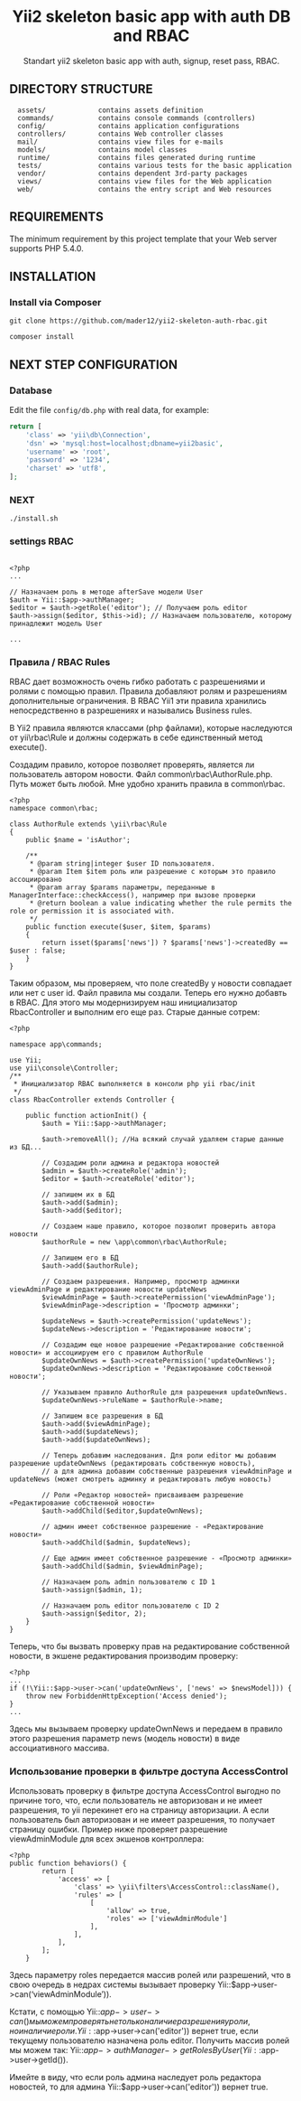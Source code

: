 <p align="center">
    <h1 align="center">Yii2 skeleton basic app with auth DB and RBAC</h1>
</p>
<p align="center">
Standart yii2 skeleton basic app with auth, signup, reset pass, RBAC.

</p>

DIRECTORY STRUCTURE
-------------------

      assets/             contains assets definition
      commands/           contains console commands (controllers)
      config/             contains application configurations
      controllers/        contains Web controller classes
      mail/               contains view files for e-mails
      models/             contains model classes
      runtime/            contains files generated during runtime
      tests/              contains various tests for the basic application
      vendor/             contains dependent 3rd-party packages
      views/              contains view files for the Web application
      web/                contains the entry script and Web resources



REQUIREMENTS
------------

The minimum requirement by this project template that your Web server supports PHP 5.4.0.


INSTALLATION
------------

### Install via Composer

~~~
git clone https://github.com/mader12/yii2-skeleton-auth-rbac.git
~~~

~~~
composer install
~~~

NEXT STEP CONFIGURATION
-------------

### Database

Edit the file `config/db.php` with real data, for example:

```php
return [
    'class' => 'yii\db\Connection',
    'dsn' => 'mysql:host=localhost;dbname=yii2basic',
    'username' => 'root',
    'password' => '1234',
    'charset' => 'utf8',
];
```

### NEXT 
~~~
./install.sh
~~~


### settings RBAC


~~~

<?php
...

// Назначаем роль в методе afterSave модели User
$auth = Yii::$app->authManager;
$editor = $auth->getRole('editor'); // Получаем роль editor
$auth->assign($editor, $this->id); // Назначаем пользователю, которому принадлежит модель User

...    

~~~

### Правила / RBAC Rules

RBAC дает возможность очень гибко работать с разрешениями и ролями с помощью правил. Правила добавляют ролям и разрешениям дополнительные ограничения. В RBAC Yii1 эти правила хранились непосредственно в разрешениях и назывались Business rules.

В Yii2 правила являются классами (php файлами), которые наследуются от yii\rbac\Rule и должны содержать в себе единственный метод execute().

Создадим правило, которое позволяет проверять, является ли пользователь автором новости. Файл common\rbac\AuthorRule.php. Путь может быть любой. Мне удобно хранить правила в common\rbac.

~~~
<?php
namespace common\rbac;

class AuthorRule extends \yii\rbac\Rule
{
    public $name = 'isAuthor';

    /**
     * @param string|integer $user ID пользователя.
     * @param Item $item роль или разрешение с которым это правило ассоциировано
     * @param array $params параметры, переданные в ManagerInterface::checkAccess(), например при вызове проверки
     * @return boolean a value indicating whether the rule permits the role or permission it is associated with.
     */
    public function execute($user, $item, $params)
    {
        return isset($params['news']) ? $params['news']->createdBy == $user : false;
    }
}
~~~

Таким образом, мы проверяем, что поле createdBy у новости совпадает или нет с user id. Файл правила мы создали. Теперь его нужно добавть в RBAC. Для этого мы модернизируем наш инициализатор RbacController и выполним его еще раз. Старые данные сотрем:

~~~
<?php

namespace app\commands;

use Yii;
use yii\console\Controller;
/**
 * Инициализатор RBAC выполняется в консоли php yii rbac/init
 */
class RbacController extends Controller {

    public function actionInit() {
        $auth = Yii::$app->authManager;
        
        $auth->removeAll(); //На всякий случай удаляем старые данные из БД...
        
        // Создадим роли админа и редактора новостей
        $admin = $auth->createRole('admin');
        $editor = $auth->createRole('editor');
        
        // запишем их в БД
        $auth->add($admin);
        $auth->add($editor);
        
        // Создаем наше правило, которое позволит проверить автора новости
        $authorRule = new \app\common\rbac\AuthorRule;
        
        // Запишем его в БД
        $auth->add($authorRule);
        
        // Создаем разрешения. Например, просмотр админки viewAdminPage и редактирование новости updateNews
        $viewAdminPage = $auth->createPermission('viewAdminPage');
        $viewAdminPage->description = 'Просмотр админки';
        
        $updateNews = $auth->createPermission('updateNews');
        $updateNews->description = 'Редактирование новости';
        
        // Создадим еще новое разрешение «Редактирование собственной новости» и ассоциируем его с правилом AuthorRule
        $updateOwnNews = $auth->createPermission('updateOwnNews');
        $updateOwnNews->description = 'Редактирование собственной новости';
        
        // Указываем правило AuthorRule для разрешения updateOwnNews.
        $updateOwnNews->ruleName = $authorRule->name;
        
        // Запишем все разрешения в БД
        $auth->add($viewAdminPage);
        $auth->add($updateNews);
        $auth->add($updateOwnNews);
        
        // Теперь добавим наследования. Для роли editor мы добавим разрешение updateOwnNews (редактировать собственную новость),
        // а для админа добавим собственные разрешения viewAdminPage и updateNews (может смотреть админку и редактировать любую новость)
        
        // Роли «Редактор новостей» присваиваем разрешение «Редактирование собственной новости»
        $auth->addChild($editor,$updateOwnNews);

        // админ имеет собственное разрешение - «Редактирование новости»
        $auth->addChild($admin, $updateNews);
        
        // Еще админ имеет собственное разрешение - «Просмотр админки»
        $auth->addChild($admin, $viewAdminPage);

        // Назначаем роль admin пользователю с ID 1
        $auth->assign($admin, 1); 
        
        // Назначаем роль editor пользователю с ID 2
        $auth->assign($editor, 2);
    }
}
~~~

Теперь, что бы вызвать проверку прав на редактирование собственной новости, в экшене редактирования производим проверку:

~~~
<?php
...
if (!\Yii::$app->user->can('updateOwnNews', ['news' => $newsModel])) {
    throw new ForbiddenHttpException('Access denied');
}
...
~~~

Здесь мы вызываем проверку updateOwnNews и передаем в правило этого разрешения параметр news (модель новости) в виде ассоциативного массива.

### Использование проверки в фильтре доступа AccessControl
Использовать проверку в фильтре доступа AccessControl выгодно по причине того, что, если пользователь не авторизован и не имеет разрешения, то yii перекинет его на страницу авторизации. А если пользователь был авторизован и не имеет разрешения, то получает страницу ошибки. Пример ниже проверяет разрешение viewAdminModule для всех экшенов контроллера:

~~~
<?php
public function behaviors() {
        return [
            'access' => [
                'class' => \yii\filters\AccessControl::className(),
                'rules' => [
                    [
                        'allow' => true,
                        'roles' => ['viewAdminModule']
                    ],
                ],
            ],
        ];
    }
~~~

Здесь параметру roles передается массив ролей или разрешений, что в свою очередь в недрах системы вызывает проверку Yii::$app->user->can(‘viewAdminModule’)).

Кстати, с помощью Yii::$app->user->can() мы можем проверять не только наличие разрешения у роли, но и наличие роли. Yii::$app->user->can('editor')) вернет true, если текущему пользователю назначена роль editor. Получить массив ролей мы можем так: Yii::$app->authManager->getRolesByUser(Yii::$app->user->getId()).

Имейте в виду, что если роль админа наследует роль редактора новостей, то для админа Yii::$app->user->can('editor')) вернет true.


